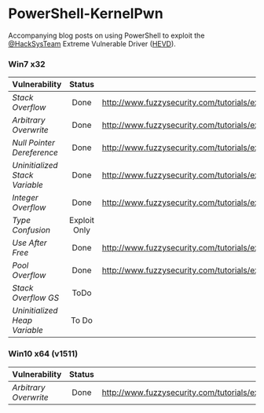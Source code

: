 # PowerShell-KernelPwn

Accompanying blog posts on using PowerShell to exploit the [@HackSysTeam](https://twitter.com/hacksysteam) Extreme Vulnerable Driver ([HEVD](https://github.com/hacksysteam/HackSysExtremeVulnerableDriver)).

### Win7 x32

| Vulnerability | Status        | Link  |
| ------------- |:-------------:| -----:|
| *Stack Overflow* | Done | http://www.fuzzysecurity.com/tutorials/expDev/14.html |
| *Arbitrary Overwrite* | Done | http://www.fuzzysecurity.com/tutorials/expDev/15.html |
| *Null Pointer Dereference* | Done | http://www.fuzzysecurity.com/tutorials/expDev/16.html |
| *Uninitialized Stack Variable* | Done | http://www.fuzzysecurity.com/tutorials/expDev/17.html |
| *Integer Overflow* | Done |  http://www.fuzzysecurity.com/tutorials/expDev/18.html|
| *Type Confusion* | Exploit Only | N/A |
| *Use After Free* | Done | http://www.fuzzysecurity.com/tutorials/expDev/19.html |
| *Pool Overflow* | Done | http://www.fuzzysecurity.com/tutorials/expDev/20.html |
| *Stack Overflow GS* | ToDo |  |
| *Uninitialized Heap Variable* | To Do |  |

### Win10 x64 (v1511)

| Vulnerability | Status        | Link  |
| ------------- |:-------------:| -----:|
| *Arbitrary Overwrite* | Done | http://www.fuzzysecurity.com/tutorials/expDev/21.html |